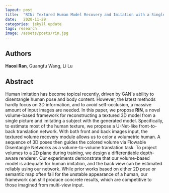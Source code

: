 ```yaml
---
layout: post
title:  "RIN: Textured Human Model Recovery and Imitation with a Single Image"
date:   2020-11-29
categories: jekyll update
tags: research
image: /assets/posts/rin.jpg
---
```

## Authors
**Haoxi Ran**, Guangfu Wang, Li Lu

## Abstract
Human imitation has become topical recently, driven by GAN's ability to disentangle human pose and body content. However, the latest methods hardly focus on 3D information, and to avoid self-occlusion, a massive amount of input images are needed. In this paper, we propose **RIN**, a novel volume-based framework for reconstructing a textured 3D model from a single picture and imitating a subject with the generated model. Specifically, to estimate most of the human texture, we propose a U-Net-like front-to-back translation network. With both front and back images input, the textured volume recovery module allows us to color a volumetric human. A sequence of 3D poses then guides the colored volume via Flowable Disentangle Networks as a volume-to-volume translation task. To project volumes to a 2D plane during training, we design a differentiable depth-aware renderer. Our experiments demonstrate that our volume-based model is adequate for human imitation, and the back view can be estimated reliably using our network. While prior works based on either 2D pose or semantic map often fail for the unstable appearance of a human, our framework can still produce concrete results, which are competitive to those imagined from multi-view input.
